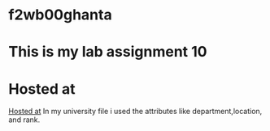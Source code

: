 # f2wb00ghanta
# This is my lab assignment 10
# Hosted at
[Hosted at](https://f2wb00ghanta.onrender.com)
In my university file i used the attributes like department,location, and rank.